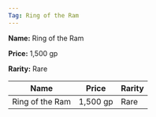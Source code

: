 ```yaml
---
Tag: Ring of the Ram
---
```


**Name:** Ring of the Ram

**Price:** 1,500 gp

**Rarity:** Rare

| Name     | Price     | Rarity     |
| -------- | --------- | ---------- |
| Ring of the Ram | 1,500 gp | Rare |
